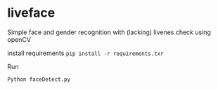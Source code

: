 # liveface

Simple face and gender recognition with (lacking) livenes check using openCV

install requirements
`pip install -r requirements.txr`

Run 

`Python faceDetect.py`

